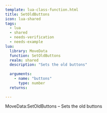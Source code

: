 ```yaml
---
template: lua-class-function.html
title: SetOldButtons
icon: lua-shared
tags:
  - lua
  - shared
  - needs-verification
  - needs-example
lua:
  library: MoveData
  function: SetOldButtons
  realm: shared
  description: "Sets the old buttons"
  
  arguments:
    - name: "buttons"
      type: number
  returns:
    
---
```


<div class="lua__search__keywords">
MoveData:SetOldButtons &#x2013; Sets the old buttons
</div>
